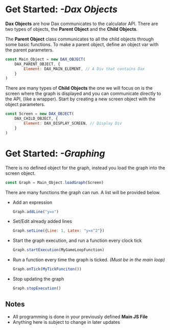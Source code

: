 # **Get Started:** *-Dax Objects*
**Dax Objects** are how Dax communicates to the calculator API. There are two types of objects, the **Parent Object** and the **Child Objects**.  

The **Parent Object** class communicates to all the child objects through some basic functions. To make a parent object, define an object var with the parent parameters. 

```js
const Main_Object = new DAX_OBJECT(
    DAX_PARENT_OBJECT, {
        Element: DAX_MAIN_ELEMENT, // A Div that contains Dax
    }    
)
```

There are many types of **Child Objects** the one we will focus on is the screen where the graph is displayed and you can communicate directly to the API, (like a wrapper). Start by creating a new screen object with the object parameters.

```js
const Screen = new DAX_OBJECT(
    DAX_CHILD_OBJECT, {
        Element: DAX_DISPLAY_SCREEN, // Display Div
    }
)
```

# **Get Started:** *-Graphing*
There is no defined object for the graph, instead you load the graph into the screen object.

```js 
const Graph = Main_Object.loadGraph(Screen)
```
There are many functions the graph can run. A list will be provided below.
- Add an expression  
  ```js
  Graph.addLine("y=x")
  ```
- Set/Edit already added lines  
  ```js
  Graph.setLine({Line: 1, Latex: "y=x^2"})
  ```
- Start the graph execution, and run a function every clock tick  
  ```js
  Graph.startExecution(MyGameLoopFunction)
  ```
- Run a function every time the graph is ticked. *(Must be in the main loop)*
  ```js
  Graph.onTick(MyTickFunciton())
  ```
- Stop updating the graph  
  ```js
  Graph.stopExecution()
  ```

## **Notes**
- All programming is done in your previously defined **Main JS File**
- Anything here is subject to change in later updates
